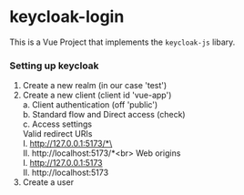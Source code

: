 # keycloak-login
This is a Vue Project that implements the `keycloak-js` libary.

### Setting up keycloak
1. Create a new realm (in our case 'test')
2. Create a new client (client id 'vue-app')<br>
   a. Client authentication (off 'public')<br>
   b. Standard flow and Direct access (check)<br>
   c. Access settings<br>
     Valid redirect URIs<br>
     I. http://127.0.0.1:5173/*\<br>
     II. http://localhost:5173/*\<br>
     Web origins<br>
     I. http://127.0.0.1:5173<br>
     II. http://localhost:5173<br>
3. Create a user<br>
